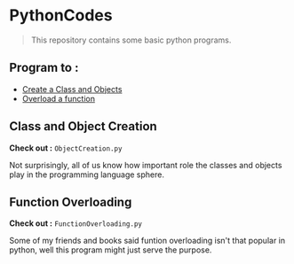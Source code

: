 # PythonCodes

> This repository contains some basic python programs.

## Program to :

- [Create a Class and Objects](#Class-and-Object-Creation)
- [Overload a function](#Function-Overloading)

## Class and Object Creation

**Check out :** `ObjectCreation.py`

Not surprisingly, all of us know how important role the classes and objects play in the programming language sphere. 

## Function Overloading

**Check out :** `FunctionOverloading.py`

Some of my friends and books said funtion overloading isn't that popular in python, well this program might just serve the purpose.


